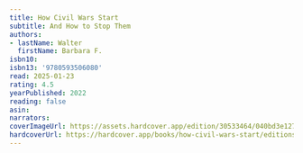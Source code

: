 ```yaml
---
title: How Civil Wars Start
subtitle: And How to Stop Them
authors:
- lastName: Walter
  firstName: Barbara F.
isbn10:
isbn13: '9780593506080'
read: 2025-01-23
rating: 4.5
yearPublished: 2022
reading: false
asin:
narrators:
coverImageUrl: https://assets.hardcover.app/edition/30533464/040bd3e1279023de2e605a16e860ce2d5463fefc.jpeg
hardcoverUrl: https://hardcover.app/books/how-civil-wars-start/editions/31110165
---
```

